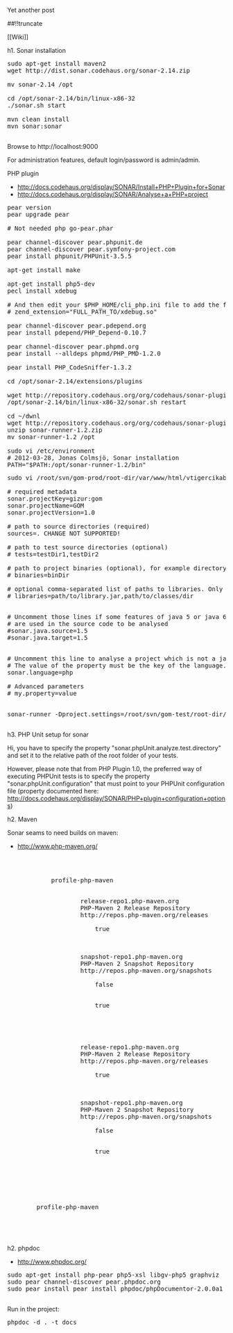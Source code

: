 Yet another post

[meta:author]: <> (Jonas Colmsjo)
[meta:title]: <> (Sonar-installation.md)
[meta:date]: <> (2012-01-01)
[meta:nested:key]: <> (Metadata value)

##!!truncate


[[Wiki]]

h1. Sonar installation


<pre>
sudo apt-get install maven2
wget http://dist.sonar.codehaus.org/sonar-2.14.zip

mv sonar-2.14 /opt

cd /opt/sonar-2.14/bin/linux-x86-32
./sonar.sh start

mvn clean install 
mvn sonar:sonar

</pre>

Browse to http://localhost:9000

For administration features, default login/password is admin/admin.

PHP plugin
* http://docs.codehaus.org/display/SONAR/Install+PHP+Plugin+for+Sonar
* http://docs.codehaus.org/display/SONAR/Analyse+a+PHP+project

<pre>
pear version
pear upgrade pear

# Not needed php go-pear.phar

pear channel-discover pear.phpunit.de
pear channel-discover pear.symfony-project.com
pear install phpunit/PHPUnit-3.5.5

apt-get install make
 
apt-get install php5-dev
pecl install xdebug

# And then edit your $PHP_HOME/cli_php.ini file to add the following line:
# zend_extension="FULL_PATH_TO/xdebug.so"

pear channel-discover pear.pdepend.org
pear install pdepend/PHP_Depend-0.10.7

pear channel-discover pear.phpmd.org
pear install --alldeps phpmd/PHP_PMD-1.2.0

pear install PHP_CodeSniffer-1.3.2

cd /opt/sonar-2.14/extensions/plugins

wget http://repository.codehaus.org/org/codehaus/sonar-plugins/php/sonar-php-plugin/1.0/sonar-php-plugin-1.0.jar
/opt/sonar-2.14/bin/linux-x86-32/sonar.sh restart

cd ~/dwnl
wget http://repository.codehaus.org/org/codehaus/sonar-plugins/sonar-runner/1.2/sonar-runner-1.2.zip
unzip sonar-runner-1.2.zip
mv sonar-runner-1.2 /opt

sudo vi /etc/environment
# 2012-03-28, Jonas Colmsjö, Sonar installation
PATH="$PATH:/opt/sonar-runner-1.2/bin"
</pre>



<pre>
sudo vi /root/svn/gom-prod/root-dir/var/www/html/vtigercikab/sonar-project.properties

# required metadata
sonar.projectKey=gizur:gom
sonar.projectName=GOM
sonar.projectVersion=1.0
 
# path to source directories (required)
sources=. CHANGE NOT SUPPORTED!
 
# path to test source directories (optional)
# tests=testDir1,testDir2
 
# path to project binaries (optional), for example directory of Java bytecode
# binaries=binDir
 
# optional comma-separated list of paths to libraries. Only path to JAR file and path to directory of classes are supported.
# libraries=path/to/library.jar,path/to/classes/dir
 
 
# Uncomment those lines if some features of java 5 or java 6 like annotations, enum, ... 
# are used in the source code to be analysed
#sonar.java.source=1.5
#sonar.java.target=1.5
 
 
# Uncomment this line to analyse a project which is not a java project. 
# The value of the property must be the key of the language.
sonar.language=php
 
# Advanced parameters
# my.property=value


sonar-runner -Dproject.settings=/root/svn/gom-test/root-dir/var/www/html/vtigertest/sonar-project.properties

</pre>


h3. PHP Unit setup for sonar

Hi, you have to specify the property "sonar.phpUnit.analyze.test.directory" and set it to the relative path of the root folder of your tests.

However, please note that from PHP Plugin 1.0, the preferred way of executing PHPUnit tests is to specify the property "sonar.phpUnit.configuration" that must point to your PHPUnit configuration file (property documented here: http://docs.codehaus.org/display/SONAR/PHP+plugin+configuration+options)




h2. Maven


Sonar seams to need builds on maven:
* http://www.php-maven.org/

<pre>
<settings>
	<profiles>
		<profile>
			<id>profile-php-maven</id>
			<pluginRepositories>
				<pluginRepository>
					<id>release-repo1.php-maven.org</id>
					<name>PHP-Maven 2 Release Repository</name>
					<url>http://repos.php-maven.org/releases</url>
					<releases>
						<enabled>true</enabled>
					</releases>
				</pluginRepository>
				<pluginRepository>
					<id>snapshot-repo1.php-maven.org</id>
					<name>PHP-Maven 2 Snapshot Repository</name>
					<url>http://repos.php-maven.org/snapshots</url>
					<releases>
						<enabled>false</enabled>
					</releases>
					<snapshots>
						<enabled>true</enabled>
					</snapshots>
				</pluginRepository>
			</pluginRepositories>
			<repositories>
				<repository>
					<id>release-repo1.php-maven.org</id>
					<name>PHP-Maven 2 Release Repository</name>
					<url>http://repos.php-maven.org/releases</url>
					<releases>
						<enabled>true</enabled>
					</releases>
				</repository>
				<repository>
					<id>snapshot-repo1.php-maven.org</id>
					<name>PHP-Maven 2 Snapshot Repository</name>
					<url>http://repos.php-maven.org/snapshots</url>
					<releases>
						<enabled>false</enabled>
					</releases>
					<snapshots>
						<enabled>true</enabled>
					</snapshots>
				</repository>
			</repositories>
		</profile>
	</profiles>

	<activeProfiles>
		<activeProfile>profile-php-maven</activeProfile>
	</activeProfiles>
</settings>


</pre>



h2. phpdoc


* http://www.phpdoc.org/

<pre>
sudo apt-get install php-pear php5-xsl libgv-php5 graphviz
sudo pear channel-discover pear.phpdoc.org
sudo pear install pear install phpdoc/phpDocumentor-2.0.0a1

</pre>


Run in the project:
<pre>
phpdoc -d . -t docs
</pre>

